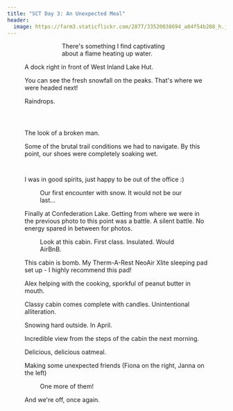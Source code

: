 ```yaml
---
title: "SCT Day 3: An Unexpected Meal"
header:
  image: https://farm3.staticflickr.com/2877/33520038694_a04f54b208_h.jpg
---
```

<figure style="width: 50%; margin: auto;"> 
  <img data-original="https://farm3.staticflickr.com/2827/33989673330_eb39217d1c_h.jpg" data-action="zoom" class="inline-image"/>
  <figcaption>There's something I find captivating about a flame heating up water.</figcaption>
</figure>
<figure> 
  <img data-original="https://farm3.staticflickr.com/2889/33563783943_f45276295a_h.jpg" data-action="zoom" class="inline-image"/>
  <figcaption>A dock right in front of West Inland Lake Hut.</figcaption>
</figure>
<figure> 
  <img data-original="https://farm3.staticflickr.com/2884/34374139025_424f415cda_h.jpg" data-action="zoom" class="inline-image"/>
  <figcaption>You can see the fresh snowfall on the peaks. That's where we were headed next!</figcaption>
</figure>
<figure> 
  <img data-original="https://farm3.staticflickr.com/2890/34215743862_dbdc28de91_h.jpg" data-action="zoom" class="inline-image"/>
  <figcaption>Raindrops.</figcaption>
</figure>
<figure> 
  <img data-original="https://farm3.staticflickr.com/2881/34374139385_8a089843fd_h.jpg" data-action="zoom" class="inline-image"/>
</figure>
<figure> 
  <img data-original="https://farm5.staticflickr.com/4170/34374139435_a587ebd540_h.jpg" data-action="zoom" class="inline-image"/>
</figure>
<figure> 
  <img data-original="https://farm3.staticflickr.com/2848/34332771286_b85ff5680c_h.jpg" data-action="zoom" class="inline-image"/>
</figure>
<figure> 
  <img data-original="https://farm3.staticflickr.com/2805/33521596044_14ac1a5dbc_h.jpg" data-action="zoom" class="inline-image"/>
  <figcaption>The look of a broken man.</figcaption>
</figure>
<figure> 
  <img data-original="https://farm3.staticflickr.com/2839/33979313190_de09d77098_h.jpg" data-action="zoom" class="inline-image"/>
  <figcaption>Some of the brutal trail conditions we had to navigate. By this point, our shoes were completely soaking wet.</figcaption>
</figure>
<figure style="width: 70%; margin: auto;"> 
  <img data-original="https://farm3.staticflickr.com/2864/34232818681_f9a127bdd0_h.jpg" data-action="zoom" class="inline-image"/>
</figure>
<figure> 
  <img data-original="https://farm5.staticflickr.com/4158/33553016533_797b32178a_h.jpg" data-action="zoom" class="inline-image"/>
</figure>
<figure> 
  <img data-original="https://farm5.staticflickr.com/4181/34232829061_7c4516dae3_h.jpg" data-action="zoom" class="inline-image"/>
  <figcaption>I was in good spirits, just happy to be out of the office :)</figcaption>
</figure>
<figure style="width: 70%; margin: auto;"> 
  <img data-original="https://farm5.staticflickr.com/4174/33553016183_875d9f8a15_h.jpg" data-action="zoom" class="inline-image"/>
  <figcaption>Our first encounter with snow. It would not be our last...</figcaption>
</figure>
<figure> 
  <img data-original="https://farm3.staticflickr.com/2863/34232828401_dfb6f398f1_h.jpg" data-action="zoom" class="inline-image"/>
  <figcaption>Finally at Confederation Lake. Getting from where we were in the previous photo to this point was a battle. A silent battle. No energy spared in between for photos.</figcaption>
</figure>
<figure style="width: 70%; margin: auto;"> 
  <img data-original="https://farm5.staticflickr.com/4163/33979312830_b764d8ceb0_h.jpg" data-action="zoom" class="inline-image"/>
  <figcaption>Look at this cabin. First class. Insulated. Would AirBnB.</figcaption>
</figure>
<figure> 
  <img data-original="https://farm3.staticflickr.com/2855/33553015453_e1ec03b91b_h.jpg" data-action="zoom" class="inline-image"/>
  <figcaption>This cabin is bomb. My Therm-A-Rest NeoAir Xlite sleeping pad set up - I highly recommend this pad!</figcaption>
</figure>
<figure> 
  <img data-original="https://farm3.staticflickr.com/2877/34363695735_342f0568bb_h.jpg" data-action="zoom" class="inline-image"/>
  <figcaption>Alex helping with the cooking, sporkful of peanut butter in mouth.</figcaption>
</figure>
<figure> 
  <img data-original="https://farm5.staticflickr.com/4191/34363702165_fd18ef86bd_h.jpg" data-action="zoom" class="inline-image"/>
  <figcaption>Classy cabin comes complete with candles. Unintentional alliteration.</figcaption>
</figure>
<figure> 
  <img data-original="https://farm3.staticflickr.com/2887/33979312760_9d42206ab5_h.jpg" data-action="zoom" class="inline-image"/>
  <figcaption>Snowing hard outside. In April.</figcaption>
</figure>
<figure> 
  <img data-original="https://farm3.staticflickr.com/2847/34363701935_5f4b99014b_h.jpg" data-action="zoom" class="inline-image"/>
  <figcaption>Incredible view from the steps of the cabin the next morning.</figcaption>
</figure>
<figure> 
  <img data-original="https://farm3.staticflickr.com/2873/34322271476_f06cddc006_h.jpg" data-action="zoom" class="inline-image"/>
  <figcaption>Delicious, delicious oatmeal.</figcaption>
</figure>
<figure> 
  <img data-original="https://farm5.staticflickr.com/4159/33553015133_38b217f4f8_h.jpg" data-action="zoom" class="inline-image"/>
  <figcaption>Making some unexpected friends (Fiona on the right, Janna on the left)</figcaption>
</figure>
<figure style="width: 70%; margin: auto;"> 
  <img data-original="https://farm3.staticflickr.com/2861/33553014793_5d10edcc5d_h.jpg" data-action="zoom" class="inline-image"/>
  <figcaption>One more of them!</figcaption>
</figure>
<figure> 
  <img data-original="https://farm3.staticflickr.com/2813/34363701095_ce8e99a3db_h.jpg" data-action="zoom" class="inline-image"/>
  <figcaption>And we're off, once again.</figcaption>
</figure>

